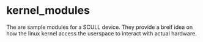 # kernel_modules

The are sample modules for a SCULL device. They provide a breif idea on how the linux kernel access the userspace to interact with actual hardware.
